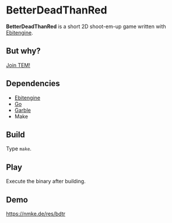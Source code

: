 # BetterDeadThanRed

**BetterDeadThanRed** is a short 2D shoot-em-up game written with [Ebitengine](https://ebitengine.org).

## But why?

[Join TEM!](https://discord.gg/Q95x7hMwBk)

## Dependencies

- [Ebitengine](https://ebitengine.org)
- [Go](https://go.dev)
- [Garble](https://github.com/burrowers/garble)
- Make

## Build

Type `make`.

## Play

Execute the binary after building.

## Demo

<https://nmke.de/res/bdtr>
